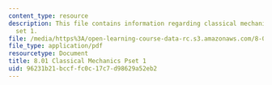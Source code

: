```yaml
---
content_type: resource
description: This file contains information regarding classical mechanics problem
  set 1.
file: /media/https%3A/open-learning-course-data-rc.s3.amazonaws.com/8-01sc-classical-mechanics-fall-2016/96231b21bccffc0c17c7d98629a52eb2_MIT8_01F16_pset1_new.pdf
file_type: application/pdf
resourcetype: Document
title: 8.01 Classical Mechanics Pset 1
uid: 96231b21-bccf-fc0c-17c7-d98629a52eb2
---
```

